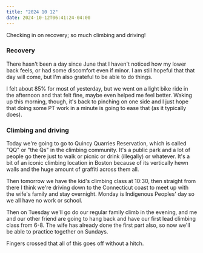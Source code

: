 ```yaml
---
title: "2024 10 12"
date: 2024-10-12T06:41:24-04:00
---
```


Checking in on recovery; so much climbing and driving!<!--more-->

### Recovery

There hasn't been a day since June that I haven't noticed how my lower back
feels, or had some discomfort even if minor. I am still hopeful that that day
will come, but I'm also grateful to be able to do things.

I felt about 85% for most of yesterday, but we went on a light bike ride in the
afternoon and that felt fine, maybe even helped me feel better. Waking up this
morning, though, it's back to pinching on one side and I just hope that doing
some PT work in a minute is going to ease that (as it typically does).

### Climbing and driving

Today we're going to go to Quincy Quarries Reservation, which is called "QQ" or
"the Qs" in the climbing community. It's a public park and a lot of people go
there just to walk or picnic or drink (illegally) or whatever. It's a bit of an
iconic climbing location in Boston because of its vertically hewn walls and the
huge amount of graffiti across them all.

Then tomorrow we have the kid's climbing class at 10:30, then straight from
there I think we're driving down to the Connecticut coast to meet up with the
wife's family and stay overnight. Monday is Indigenous Peoples' day so we all
have no work or school.

Then on Tuesday we'll go do our regular family climb in the evening, and me and
our other friend are going to hang back and have our first lead climbing class
from 6-8. The wife has already done the first part also, so now we'll be able to
practice together on Sundays.

Fingers crossed that all of this goes off without a hitch.

